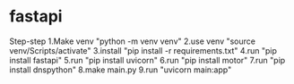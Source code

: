 # fastapi

Step-step
1.Make venv "python -m venv venv"
2.use venv "source venv/Scripts/activate"
3.install "pip install -r requirements.txt"
4.run "pip install fastapi"
5.run "pip install uvicorn"
6.run "pip install motor"
7.run "pip install dnspython"
8.make main.py
9.run "uvicorn main:app"